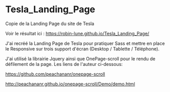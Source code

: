 # Tesla_Landing_Page
Copie de la Landing Page du site de Tesla 

Voir le résultat ici : https://robin-lune.github.io/Tesla_Landing_Page/

J'ai recréé la Landing Page de  Tesla pour pratiquer Sass et mettre en place le Responsive sur trois support d'écran (Desktop / Tablette / Téléphone). 

J'ai utilisé la librairie Jquery ainsi que OnePage-scroll pour le rendu de défilement de la page. Les liens de l'auteur ci-dessous: 

https://github.com/peachananr/onepage-scroll

http://peachananr.github.io/onepage-scroll/Demo/demo.html

